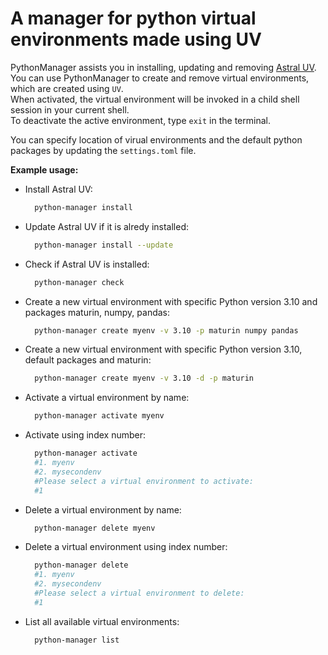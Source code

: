 # A manager for python virtual environments made using UV

PythonManager assists you in installing, updating and removing [Astral UV](https://docs.astral.sh/uv/).  
You can use PythonManager to create and remove virtual environments, which are created using `UV`.  
When activated, the virtual environment will be invoked in a child shell session in your current shell.  
To deactivate the active environment, type `exit` in the terminal.

You can specify location of virual environments and the default python packages by updating the `settings.toml` file.

**Example usage:**

- Install Astral UV:

  ```bash
    python-manager install
  ```

- Update Astral UV if it is alredy installed:

  ```bash
    python-manager install --update
  ```

- Check if Astral UV is installed:

  ```bash
    python-manager check
  ```

- Create a new virtual environment with specific Python version 3.10 and packages maturin, numpy, pandas:

  ```bash
    python-manager create myenv -v 3.10 -p maturin numpy pandas
  ```

- Create a new virtual environment with specific Python version 3.10, default packages and maturin:

  ```bash
    python-manager create myenv -v 3.10 -d -p maturin
  ```

- Activate a virtual environment by name:

  ```bash
    python-manager activate myenv
  ```

- Activate using index number:

  ```bash
    python-manager activate
    #1. myenv
    #2. mysecondenv
    #Please select a virtual environment to activate:
    #1
  ```

- Delete a virtual environment by name:

  ```bash
    python-manager delete myenv
  ```

- Delete a virtual environment using index number:

  ```bash
    python-manager delete
    #1. myenv
    #2. mysecondenv
    #Please select a virtual environment to delete:
    #1
  ```

- List all available virtual environments:

  ```bash
    python-manager list
  ```
